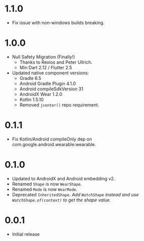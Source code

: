 # 1.1.0

- Fix issue with non-windows builds breaking.

# 1.0.0

- Null Safety Migration (Finally!)
  - Thanks to Rexios and Peter Ullrich.
  - Min Dart 2.12 / Flutter 2.5 
- Updated native component versions:
  - Gradle 6.5
  - Android Gradle Plugin 4.1.0 
  - Android compileSdkVersion 31
  - AndroidX Wear 1.2.0
  - Kotlin 1.5.10
  - Removed `jcenter()` repo requirement.

# 0.1.1

- Fix Kotlin/Android compileOnly dep on com.google.android.wearable:wearable.

# 0.1.0

- Updated to AndroidX and Android embedding v2.
- Renamed `Shape` is now `WearShape`.
- Renamed `Mode` is now `WearMode`.
- Deprecated `InheritedShape`.
  _Add `WatchShape` instead and use `WatchShape.of(context)` to get the shape value._

# 0.0.1

- Initial release
